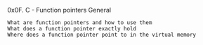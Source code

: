 0x0F. C - Function pointers
General

    What are function pointers and how to use them
    What does a function pointer exactly hold
    Where does a function pointer point to in the virtual memory

